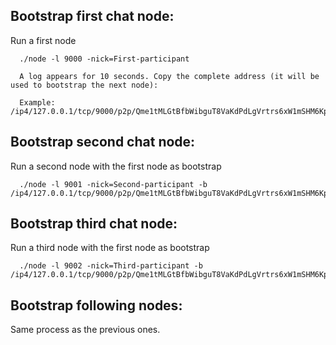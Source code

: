 ## Bootstrap first chat node:

Run a first node 

      ./node -l 9000 -nick=First-participant
      
      A log appears for 10 seconds. Copy the complete address (it will be used to bootstrap the next node): 
      
      Example: /ip4/127.0.0.1/tcp/9000/p2p/Qme1tMLGtBfbWibguT8VaKdPdLgVrtrs6xW1mSHM6KpdkH


## Bootstrap second chat node:

Run a second node with the first node as bootstrap
      
      ./node -l 9001 -nick=Second-participant -b /ip4/127.0.0.1/tcp/9000/p2p/Qme1tMLGtBfbWibguT8VaKdPdLgVrtrs6xW1mSHM6KpdkH


## Bootstrap third chat node:

Run a third node with the first node as bootstrap
      
      ./node -l 9002 -nick=Third-participant -b /ip4/127.0.0.1/tcp/9000/p2p/Qme1tMLGtBfbWibguT8VaKdPdLgVrtrs6xW1mSHM6KpdkH

## Bootstrap following nodes:

Same process as the previous ones.
